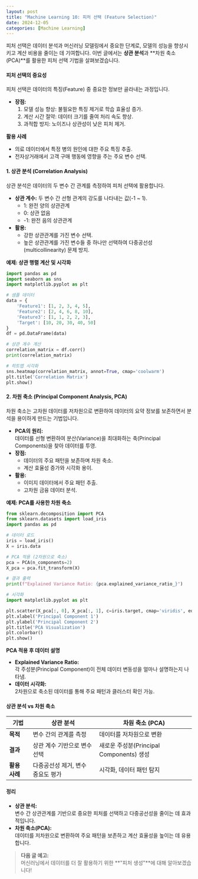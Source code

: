 ```yaml
---
layout: post
title: "Machine Learning 10: 피처 선택 (Feature Selection)"
date: 2024-12-05
categories: [Machine Learning] 
---
```



피처 선택은 데이터 분석과 머신러닝 모델링에서 중요한 단계로, 모델의 성능을 향상시키고 계산 비용을 줄이는 데 기여합니다. 이번 글에서는 **상관 분석**과 **차원 축소(PCA)**를 활용한 피처 선택 기법을 살펴보겠습니다.


#### 피처 선택의 중요성

피처 선택은 데이터의 특징(Feature) 중 중요한 정보만 골라내는 과정입니다.  
- **장점:**  
  1. 모델 성능 향상: 불필요한 특징 제거로 학습 효율성 증가.  
  2. 계산 시간 절약: 데이터 크기를 줄여 처리 속도 향상.  
  3. 과적합 방지: 노이즈나 상관성이 낮은 피처 제거.  

**활용 사례**
- 의료 데이터에서 특정 병의 원인에 대한 주요 특징 추출.  
- 전자상거래에서 고객 구매 행동에 영향을 주는 주요 변수 선택.  


#### 1. 상관 분석 (Correlation Analysis)

상관 분석은 데이터의 두 변수 간 관계를 측정하여 피처 선택에 활용합니다.  
- **상관 계수:** 두 변수 간 선형 관계의 강도를 나타내는 값(-1 ~ 1).  
  - 1: 완전 양의 상관관계  
  - 0: 상관 없음  
  - -1: 완전 음의 상관관계  
- **활용:**  
  - 강한 상관관계를 가진 변수 선택.  
  - 높은 상관관계를 가진 변수들 중 하나만 선택하여 다중공선성(multicollinearity) 문제 방지.  

**예제: 상관 행렬 계산 및 시각화**
```python
import pandas as pd
import seaborn as sns
import matplotlib.pyplot as plt

# 샘플 데이터
data = {
    'Feature1': [1, 2, 3, 4, 5],
    'Feature2': [2, 4, 6, 8, 10],
    'Feature3': [1, 1, 2, 2, 3],
    'Target': [10, 20, 30, 40, 50]
}
df = pd.DataFrame(data)

# 상관 계수 계산
correlation_matrix = df.corr()
print(correlation_matrix)

# 히트맵 시각화
sns.heatmap(correlation_matrix, annot=True, cmap='coolwarm')
plt.title('Correlation Matrix')
plt.show()
```


#### 2. 차원 축소 (Principal Component Analysis, PCA)

차원 축소는 고차원 데이터를 저차원으로 변환하여 데이터의 요약 정보를 보존하면서 분석을 용이하게 만드는 기법입니다.  
- **PCA의 원리:**  
  데이터를 선형 변환하여 분산(Variance)을 최대화하는 축(Principal Components)을 찾아 데이터를 투영.  
- **장점:**  
  - 데이터의 주요 패턴을 보존하며 차원 축소.  
  - 계산 효율성 증가와 시각화 용이.  
- **활용:**  
  - 이미지 데이터에서 주요 패턴 추출.  
  - 고차원 금융 데이터 분석.

**예제: PCA를 사용한 차원 축소**
```python
from sklearn.decomposition import PCA
from sklearn.datasets import load_iris
import pandas as pd

# 데이터 로드
iris = load_iris()
X = iris.data

# PCA 적용 (2차원으로 축소)
pca = PCA(n_components=2)
X_pca = pca.fit_transform(X)

# 결과 출력
print(f"Explained Variance Ratio: {pca.explained_variance_ratio_}")

# 시각화
import matplotlib.pyplot as plt

plt.scatter(X_pca[:, 0], X_pca[:, 1], c=iris.target, cmap='viridis', edgecolor='k')
plt.xlabel('Principal Component 1')
plt.ylabel('Principal Component 2')
plt.title('PCA Visualization')
plt.colorbar()
plt.show()
```

**PCA 적용 후 데이터 설명**
- **Explained Variance Ratio:**  
  각 주성분(Principal Component)이 전체 데이터 변동성을 얼마나 설명하는지 나타냄.  
- **데이터 시각화:**  
  2차원으로 축소된 데이터를 통해 주요 패턴과 클러스터 확인 가능.  


#### 상관 분석 vs 차원 축소

| **기법**             | **상관 분석**                          | **차원 축소 (PCA)**                     |
|----------------------|----------------------------------------|------------------------------------------|
| **목적**             | 변수 간의 관계를 측정                  | 데이터를 저차원으로 변환                  |
| **결과**             | 상관 계수 기반으로 변수 선택            | 새로운 주성분(Principal Components) 생성 |
| **활용 사례**         | 다중공선성 제거, 변수 중요도 평가        | 시각화, 데이터 패턴 탐지                 |


#### 정리

- **상관 분석:**  
  변수 간 상관관계를 기반으로 중요한 피처를 선택하고 다중공선성을 줄이는 데 효과적입니다.  
- **차원 축소(PCA):**  
  데이터를 저차원으로 변환하여 주요 패턴을 보존하고 계산 효율성을 높이는 데 유용합니다.  

> **다음 글 예고:**  
> 머신러닝에서 데이터를 더 잘 활용하기 위한 **"피처 생성"**에 대해 알아보겠습니다!
